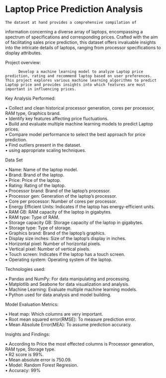 <h1>Laptop Price Prediction Analysis</h1>

    The dataset at hand provides a comprehensive compilation of
information concerning a diverse array of laptops, encompassing a
spectrum of specifications and corresponding prices. Crafted with
the aim of facilitating sales price prediction, this dataset offers
invaluable insights into the intricate details of laptops, ranging from
processor specifications to display attributes. 

Project  overview:<br>

          Develop a machine learning model to analyze Laptop price prediction, rating and recommend laptop based on user preferences. This project explores various machine learning algorithms to predict Laptop price and provides insights into which features are most important in influencing prices.
          
Key Analysis Performed:<br>

•	Collect and clean historical processor generation, cores per processor, RAM type, Graphics brand.<br> 
•	Identify key features affecting price fluctuations.<br>
•	Build and evaluate multiple machine learning models to predict Laptop prices.<br>
•	Compare model performance to select the best approach for price prediction.<br>
•	Find outliers present in the dataset.<br>
•	using appropriate scaling techniques.<br>

Data Set<br>

•	Name: Name of the laptop model.<br>
•	Brand: Brand of the laptop.<br>
•	Price: Price of the laptop.<br>
•	Rating: Rating of the laptop.<br>
•	 Processor brand: Brand of the laptop’s processor.<br>
•	Processor gen: Generation of the laptop’s processor.<br>
•	Core per processor: Number of cores per processor.<br>
•	Energy Efficient Units: Indicates if the laptop has energy-efficient units.<br>
•	RAM GB: RAM capacity of the laptop in gigabytes.<br>
•	RAM type: Type of RAM.<br>
•	Storage capacity GB: Storage capacity of the laptop in gigabytes.<br>
•	Storage type: Type of storage.<br>
•	Graphics brand: Brand of the laptop’s graphics.<br>
•	Display size inches: Size of the laptop’s display in inches.<br>
•	Horizontal pixel: Number of horizontal pixels.<br>
•	Vertical pixel: Number of vertical pixels.<br>
•	Touch screen: Indicates if the laptop has a touch screen.<br>
•	Operating system: Operating system of the laptop.<br>

Technologies used:<br>

•	Pandas and NumPy: For data manipulating and processing.<br>
•	Matplotlib and Seabone for data visualization and analysis.<br>
•	Machine Learning: Evaluate multiple machine learning models.<br>
•	Python used for data analysis and model building.<br>

Model Evaluation Metrics:<br>

•	Heat map: Which columns are very important.<br>
•	Root mean squared error(RMSE): To measure prediction error.<br>
•	Mean Absolute Error(MEA): To assume prediction accuracy.<br>

Insights and Findings:<br>

•	According to Price the most effected columns is Processor generation, RAM type, Storage type.<br>
•	R2 score is 99%.<br>
•	Mean absolute error is 750.09.<br>
•	Model: Random Forest Regresion.<br>
•	Accuracy: 99% <br>


